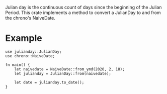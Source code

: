 Julian day is the continuous count of days since the beginning of the Julian Period.
This crate implements a method to convert a JulianDay to and from the chrono's NaiveDate.

# Example

```
use julianday::JulianDay;
use chrono::NaiveDate;

fn main() {
    let naivedate = NaiveDate::from_ymd(2020, 2, 18);
    let julianday = JulianDay::from(naivedate);

    let date = julianday.to_date();
}
```
